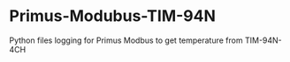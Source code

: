 # Primus-Modubus-TIM-94N
Python files logging for Primus Modbus to get temperature from TIM-94N-4CH

